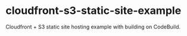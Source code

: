 # cloudfront-s3-static-site-example
Cloudfront + S3 static site hosting example with building on CodeBuild.
